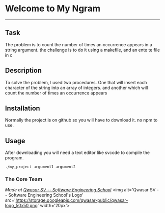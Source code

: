 # Welcome to My Ngram
***

## Task
The problem is to count the number of times an occurrence appears in a string argument. the challenge is to do it using a makefile, and an ente te file in c

## Description
To solve the problem, I used two procedures. One that will insert each character of the string into an array of integers. and another which will count the number of times an occurrence appears

## Installation
Normally the project is on github so you will have to download it. no npm to use.

## Usage
After downloading you will need a text editor like svcode to compile the program.
```
./my_project argument1 argument2
```

### The Core Team


<span><i>Made at <a href='https://qwasar.io'>Qwasar SV -- Software Engineering School</a></i></span>
<span><img alt='Qwasar SV -- Software Engineering School's Logo' src='https://storage.googleapis.com/qwasar-public/qwasar-logo_50x50.png' width='20px'></span>
